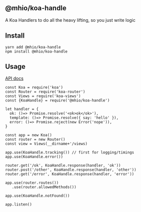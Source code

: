 @mhio/koa-handle
--------------------

A Koa Handlers to do all the heavy lifting, so you just write logic


## Install

```
yarn add @mhio/koa-handle
npm install @mhio/koa-handle
```

## Usage

[API docs](doc/API.md)

```
const Koa = require('koa')
const Router = require('koa-router')
const Views = require('koa-views')
const {KoaHandle} = require('@mhio/koa-handle')

let handler = {
  ok: ()=> Promise.resolve('<ok>ok</ok>'),
  template: ()=> Promise.resolve({ say: 'hello' }),
  error: ()=> Promise.reject(new Error('nope')),
}

const app = new Koa()
const router = new Router()
const view = Views(__dirname+'/views)

app.use(KoaHandle.tracking()) // first for logging/timings
app.use(KoaHandle.error())

router.get('/ok', KoaHandle.response(handler, 'ok'))
router.post('/other', KoaHandle.response(handler, 'other'))
router.get('/error', KoaHandle.response(handler, 'error'))

app.use(router.routes())
   .use(router.allowedMethods())

app.use(KoaHandle.notFound())

app.listen()
```
